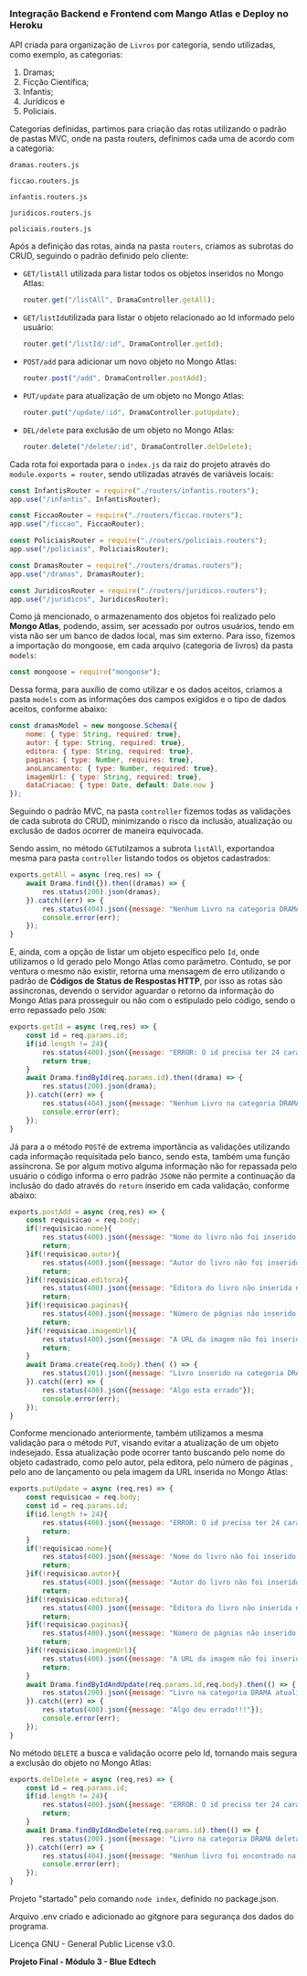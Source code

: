 ### Integração Backend e Frontend com Mango Atlas e Deploy no Heroku

API criada para organização de `Livros` por categoria, sendo utilizadas, como exemplo, as categorias: 

1. Dramas;
2. Ficção Científica;
3. Infantis;
4. Jurídicos e
5. Policiais.

Categorias definidas, partimos para criação das rotas utilizando o padrão de pastas MVC, onde na pasta routers, definimos cada uma de acordo com a categoria:

`dramas.routers.js`

`ficcao.routers.js`

`infantis.routers.js`

`juridicos.routers.js`

`policiais.routers.js`

Após a definição das rotas, ainda na pasta `routers`, criamos as subrotas do CRUD, seguindo o padrão definido pelo cliente:

- `GET/listAll` utilizada para listar todos os objetos inseridos no Mongo Atlas:

  ```javascript
  router.get("/listAll", DramaController.getAll);
  ```



- `GET/listId`utilizada para listar o objeto relacionado ao Id informado pelo usuário:

  ```javascript
  router.get("/listId/:id", DramaController.getId);
  ```



- `POST/add` para adicionar um novo objeto no Mongo Atlas:

  ```javascript
  router.post("/add", DramaController.postAdd);
  ```



- `PUT/update` para atualização de um objeto no Mongo Atlas:

  ```javascript
  router.put("/update/:id", DramaController.putUpdate);
  ```

  

- `DEL/delete` para exclusão de um objeto no Mongo Atlas:

  ```javascript
  router.delete("/delete/:id", DramaController.delDelete);
  ```

Cada rota foi exportada para o `index.js` da raiz do projeto através do `module.exports = router`, sendo utilizadas através de variáveis locais:

```javascript
const InfantisRouter = require("./routers/infantis.routers");
app.use("/infantis", InfantisRouter);

const FiccaoRouter = require("./routers/ficcao.routers");
app.use("/ficcao", FiccaoRouter);

const PoliciaisRouter = require("./routers/policiais.routers");
app.use("/policiais", PoliciaisRouter);

const DramasRouter = require("./routers/dramas.routers");
app.use("/dramas", DramasRouter);

const JuridicosRouter = require("./routers/juridicos.routers");
app.use("/juridicos", JuridicosRouter);

```



Como já mencionado, o armazenamento dos objetos foi realizado pelo **Mongo Atlas**, podendo, assim, ser acessado por outros usuários, tendo em vista não ser um banco de dados local, mas sim externo. Para isso, fizemos a importação do mongoose, em cada arquivo (categoria de livros) da pasta `models`:

```javascript
const mongoose = require("mongoose");
```

   

Dessa forma, para auxílio de como utilizar e os dados aceitos, criamos a pasta `models` com as informações dos campos exigidos e o tipo de dados aceitos, conforme abaixo:

```javascript
const dramasModel = new mongoose.Schema({
    nome: { type: String, required: true},
    autor: { type: String, required: true},
    editora: { type: String, required: true},
    paginas: { type: Number, requires: true},
    anoLancamento: { type: Number, required: true},
    imagemUrl: { type: String, required: true},
    dataCriacao: { type: Date, default: Date.now }
});

```



Seguindo o padrão MVC, na pasta `controller` fizemos todas as validações de cada subrota do CRUD, minimizando o risco da inclusão, atualização ou exclusão de dados ocorrer de maneira equivocada.

Sendo assim, no método `GET`utilzamos a subrota `listAll`, exportandoa mesma para pasta `controller` listando todos os objetos cadastrados:

```javascript
exports.getAll = async (req,res) => {
    await Drama.find({}).then((dramas) => {
        res.status(200).json(dramas);
    }).catch((err) => {
        res.status(404).json({message: "Nenhum Livro na categoria DRAMA foi encontrado"});
        console.error(err);
    });
}

```



E, ainda, com a opção de listar um objeto específico pelo `Id`, onde utilizamos o Id gerado pelo Mongo Atlas como parâmetro. Contudo, se por ventura o mesmo não existir, retorna uma mensagem de erro utilizando o padrão de **Códigos de Status de Respostas HTTP**, por isso as rotas são assíncronas, devendo o servidor aguardar o retorno da informação do Mongo Atlas para prosseguir ou não com o estipulado pelo código, sendo o erro repassado pelo `JSON`:

```javascript
exports.getId = async (req,res) => {
    const id = req.params.id;
    if(id.length != 24){
        res.status(400).json({message: "ERROR: O id precisa ter 24 caracteres"});
        return true;
    }
    await Drama.findById(req.params.id).then((drama) => {
        res.status(200).json(drama);
    }).catch((err) => {
        res.status(404).json({message: "Nenhum Livro na categoria DRAMA foi encontrado"});
        console.error(err);
    });
}

```



Já para a o método `POST`é de extrema importância as validações utilizando cada informação requisitada pelo banco, sendo esta, também uma função assíncrona. Se por algum motivo alguma informação não for repassada pelo usuário o código informa o erro padrão `JSON`e não permite a continuação da inclusão do dado através do `return` inserido em cada validação,  conforme abaixo:

```javascript
exports.postAdd = async (req,res) => {
    const requisicao = req.body;
    if(!requisicao.nome){
        res.status(400).json({message: "Nome do livro não foi inserido na requisicao"});
        return;
    }if(!requisicao.autor){
        res.status(400).json({message: "Autor do livro não foi inserido na requisição"});
        return;
    }if(!requisicao.editora){
        res.status(400).json({message: "Editora do livro não inserida na requisição"});
        return;
    }if(!requisicao.paginas){
        res.status(400).json({message: "Número de págnias não inserido na requisição"});
        return;
    }if(!requisicao.imagemUrl){
        res.status(400).json({message: "A URL da imagem não foi inserida na requisição"});
        return;
    }
    await Drama.create(req.body).then( () => {
        res.status(201).json({message: "Livro inserido na categoria DRAMA com sucesso!!!"})
    }).catch((err) => {
        res.status(400).json({message: "Algo esta errado"});
        console.error(err);
    });
}

```



Conforme mencionado anteriormente, também utilizamos a mesma validação para o método `PUT`, visando evitar a atualização de um objeto indesejado. Essa atualização pode ocorrer tanto buscando pelo nome do objeto cadastrado, como pelo autor, pela editora, pelo número de páginas , pelo ano de lançamento ou pela imagem da URL inserida no Mongo Atlas:

```javascript
exports.putUpdate = async (req,res) => {
    const requisicao = req.body;
    const id = req.params.id;
    if(id.length != 24){
        res.status(400).json({message: "ERROR: O id precisa ter 24 caracteres"});
        return;
    }
    if(!requisicao.nome){
        res.status(400).json({message: "Nome do livro não foi inserido na requisicao"});
        return;
    }if(!requisicao.autor){
        res.status(400).json({message: "Autor do livro não foi inserido na requisição"});
        return;
    }if(!requisicao.editora){
        res.status(400).json({message: "Editora do livro não inserida na requisição"});
        return;
    }if(!requisicao.paginas){
        res.status(400).json({message: "Número de págnias não inserido na requisição"});
        return;
    }if(!requisicao.imagemUrl){
        res.status(400).json({message: "A URL da imagem não foi inserida na requisição"});
        return;
    }
    await Drama.findByIdAndUpdate(req.params.id,req.body).then(() => {
        res.status(200).json({message: "Livro na categoria DRAMA atualizado com sucesso!!!"})
    }).catch((err) => {
        res.status(400).json({message: "Algo deu errado!!!"});
        console.error(err);
    });
}

```

No método `DELETE` a busca e validação ocorre pelo Id, tornando mais segura a exclusão do objeto no Mongo Atlas:

```javascript
exports.delDelete = async (req,res) => {
    const id = req.params.id;
    if(id.length != 24){
        res.status(400).json({message: "ERROR: O id precisa ter 24 caracteres"});
        return;
    }
    await Drama.findByIdAndDelete(req.params.id).then(() => {
        res.status(200).json({message: "Livro na categoria DRAMA deletado com sucesso!!!"});
    }).catch((err) => {
        res.status(404).json({message: "Nenhum livro foi encontrado na categoria DRAMA"});
        console.error(err);
    });
}
```

Projeto "startado" pelo comando `node index`, definido no package.json.

Arquivo .env criado e adicionado ao gitgnore para segurança dos dados do programa.

Licença GNU - General Public License v3.0.



**Projeto Final - Módulo 3 - Blue Edtech**